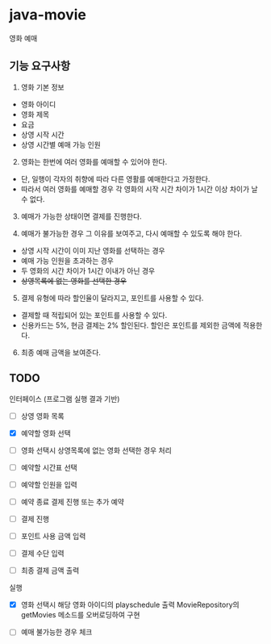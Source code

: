 # java-movie
영화 예매

## 기능 요구사항
 1. 영화 기본 정보
  - 영화 아이디
  - 영화 제목
  - 요금
  - 상영 시작 시간
  - 상영 시간별 예매 가능 인원

 2. 영화는 한번에 여러 영화를 예매할 수 있어야 한다.
  - 단, 일행이 각자의 취향에 따라 다른 영활를 예매한다고 가정한다.
  - 따라서 여러 영화를 예매할 경우 각 영화의 시작 시간 차이가
    1시간 이상 차이가 날 수 없다.

 3. 예매가 가능한 상태이면 결제를 진행한다.

 4. 예매가 불가능한 경우 그 이유를 보여주고, 다시 예매할 수 있도록 해야 한다.
  - 상영 시작 시간이 이미 지난 영화를 선택하는 경우
  - 예매 가능 인원을 초과하는 경우
  - 두 영화의 시간 차이가 1시간 이내가 아닌 경우
  - ~~상영목록에 없는 영화를 선택한 경우~~

 5. 결제 유형에 따라 할인율이 달라지고, 포인트를 사용할 수 있다.
  - 결제할 때 적립되어 있는 포인트를 사용할 수 있다.
  - 신용카드는 5%, 현금 결제는 2% 할인된다.
    할인은 포인트를 제외한 금액에 적용한다.

 6. 최종 예매 금액을 보여준다.

## TODO
인터페이스 (프로그램 실행 결과 기반)
- [ ] 상영 영화 목록
- [x] 예약할 영화 선택
- [ ] 영화 선택시 상영목록에 없는 영화 선택한 경우 처리
- [ ] 예약할 시간표 선택
- [ ] 예약할 인원을 입력
- [ ] 예약 종료 결제 진행 또는 추가 예약
- [ ] 결제 진행
- [ ] 포인트 사용 금액 입력
- [ ] 결제 수단 입력
- [ ] 최종 결제 금액 출력


실행
- [x] 영화 선택시 해당 영화 아이디의 playschedule 출력
    MovieRepository의 getMovies 메소드를 오버로딩하여 구현
- [ ] 예매 불가능한 경우 체크



